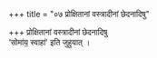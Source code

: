 +++
title = "०७ प्रोक्षितानां वस्त्रादीनां छेदनादिषु"

+++
प्रोक्षितानां वस्त्रादीनां छेदनादिषु  
‘सोमा॑य॒ स्वाहा॑' इति जुहुयात् । 
